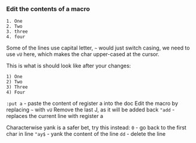 ### Edit the contents of a macro

```text
1. One
2. Two
3. three
4. four
```

Some of the lines use capital letter, `~` would just switch casing, we need to use `vU` here, which makes the char upper-cased at the cursor.

This is what is should look like after your changes:

```test
1) One
2) Two
3) Three
4) Four
```

`:put a` - paste the content of register a into the doc
Edit the macro by replacing `~` with `vU`
Remove the last J, as it will be added back
`"add` - replaces the current line with register a

Characterwise yank is a safer bet, try this instead:
`0` - go back to the first char in line
`"ay$` - yank the content of the line
`dd` - delete the line
